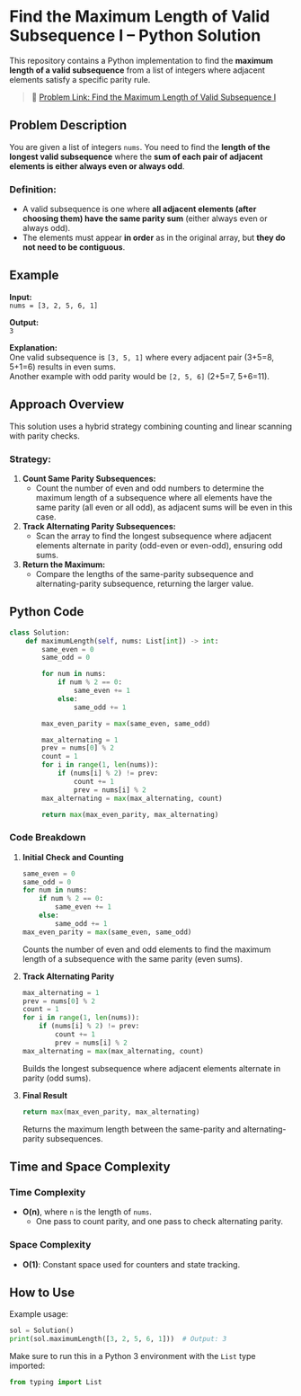 # Find the Maximum Length of Valid Subsequence I – Python Solution

This repository contains a Python implementation to find the **maximum length of a valid subsequence** from a list of integers where adjacent elements satisfy a specific parity rule.

> 📎 [Problem Link: Find the Maximum Length of Valid Subsequence I](https://leetcode.com/problems/find-the-maximum-length-of-valid-subsequence-i/?envType=daily-question&envId=2025-07-16)

## Problem Description

You are given a list of integers `nums`. You need to find the **length of the longest valid subsequence** where the **sum of each pair of adjacent elements is either always even or always odd**.

### Definition:
- A valid subsequence is one where **all adjacent elements (after choosing them) have the same parity sum** (either always even or always odd).
- The elements must appear **in order** as in the original array, but **they do not need to be contiguous**.

## Example

**Input:**  
`nums = [3, 2, 5, 6, 1]`

**Output:**  
`3`

**Explanation:**  
One valid subsequence is `[3, 5, 1]` where every adjacent pair (3+5=8, 5+1=6) results in even sums.  
Another example with odd parity would be `[2, 5, 6]` (2+5=7, 5+6=11).

## Approach Overview

This solution uses a hybrid strategy combining counting and linear scanning with parity checks.

### Strategy:
1. **Count Same Parity Subsequences:**
   - Count the number of even and odd numbers to determine the maximum length of a subsequence where all elements have the same parity (all even or all odd), as adjacent sums will be even in this case.
2. **Track Alternating Parity Subsequences:**
   - Scan the array to find the longest subsequence where adjacent elements alternate in parity (odd-even or even-odd), ensuring odd sums.
3. **Return the Maximum:**
   - Compare the lengths of the same-parity subsequence and alternating-parity subsequence, returning the larger value.

## Python Code

```python
class Solution:
    def maximumLength(self, nums: List[int]) -> int:
        same_even = 0
        same_odd = 0

        for num in nums:
            if num % 2 == 0:
                same_even += 1
            else:
                same_odd += 1

        max_even_parity = max(same_even, same_odd)

        max_alternating = 1
        prev = nums[0] % 2
        count = 1
        for i in range(1, len(nums)):
            if (nums[i] % 2) != prev:
                count += 1
                prev = nums[i] % 2
        max_alternating = max(max_alternating, count)

        return max(max_even_parity, max_alternating)
```

### Code Breakdown

1. **Initial Check and Counting**  
   ```python
   same_even = 0
   same_odd = 0
   for num in nums:
       if num % 2 == 0:
           same_even += 1
       else:
           same_odd += 1
   max_even_parity = max(same_even, same_odd)
   ```  
   Counts the number of even and odd elements to find the maximum length of a subsequence with the same parity (even sums).

2. **Track Alternating Parity**  
   ```python
   max_alternating = 1
   prev = nums[0] % 2
   count = 1
   for i in range(1, len(nums)):
       if (nums[i] % 2) != prev:
           count += 1
           prev = nums[i] % 2
   max_alternating = max(max_alternating, count)
   ```  
   Builds the longest subsequence where adjacent elements alternate in parity (odd sums).

3. **Final Result**  
   ```python
   return max(max_even_parity, max_alternating)
   ```  
   Returns the maximum length between the same-parity and alternating-parity subsequences.

## Time and Space Complexity

### Time Complexity
- **O(n)**, where `n` is the length of `nums`.
  - One pass to count parity, and one pass to check alternating parity.

### Space Complexity
- **O(1)**: Constant space used for counters and state tracking.

## How to Use

Example usage:

```python
sol = Solution()
print(sol.maximumLength([3, 2, 5, 6, 1]))  # Output: 3
```

Make sure to run this in a Python 3 environment with the `List` type imported:

```python
from typing import List
```